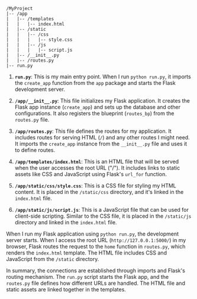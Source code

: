 ```
/MyProject
|-- /app
|   |-- /templates
|   |   |-- index.html
|   |-- /static
|   |   |-- /css
|   |   |   |-- style.css
|   |   |-- /js
|   |   |   |-- script.js
|   |-- /__init__.py
|   |-- /routes.py
|-- run.py
```

1. **`run.py`**: This is my main entry point. When I run `python run.py`, it imports the `create_app` function from the `app` package and starts the Flask development server.

2. **`/app/__init__.py`**: This file initializes my Flask application. It creates the Flask app instance (`create_app`) and sets up the database and other configurations. It also registers the blueprint (`routes_bp`) from the `routes.py` file.

3. **`/app/routes.py`**: This file defines the routes for my application. It includes routes for serving HTML (`/`) and any other routes I might need. It imports the `create_app` instance from the `__init__.py` file and uses it to define routes.

4. **`/app/templates/index.html`**: This is an HTML file that will be served when the user accesses the root URL ("/"). It includes links to static assets like CSS and JavaScript using Flask's `url_for` function.

5. **`/app/static/css/style.css`**: This is a CSS file for styling my HTML content. It is placed in the `/static/css` directory, and it's linked in the `index.html` file.

6. **`/app/static/js/script.js`**: This is a JavaScript file that can be used for client-side scripting. Similar to the CSS file, it is placed in the `/static/js` directory and linked in the `index.html` file.

When I run my Flask application using `python run.py`, the development server starts. When I access the root URL (`http://127.0.0.1:5000/`) in my browser, Flask routes the request to the `home` function in `routes.py`, which renders the `index.html` template. The HTML file includes CSS and JavaScript from the `/static` directory.

In summary, the connections are established through imports and Flask's routing mechanism. The `run.py` script starts the Flask app, and the `routes.py` file defines how different URLs are handled. The HTML file and static assets are linked together in the templates.